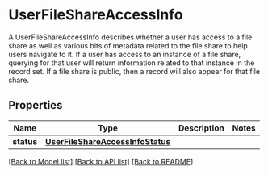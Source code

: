 # UserFileShareAccessInfo

A UserFileShareAccessInfo describes whether a user has access to a file share as well as various bits of metadata related to the file share to help users navigate to it. If a user has access to an instance of a file share, querying for that user will return information related to that instance in the record set. If a file share is public, then a record will also appear for that file share. 
## Properties
Name | Type | Description | Notes
------------ | ------------- | ------------- | -------------
**status** | [**UserFileShareAccessInfoStatus**](UserFileShareAccessInfoStatus.md) |  | 

[[Back to Model list]](../README.md#documentation-for-models) [[Back to API list]](../README.md#documentation-for-api-endpoints) [[Back to README]](../README.md)


